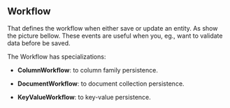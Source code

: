 ## Workflow

That defines the workflow when either save or update an entity. As show the picture bellow. These events are useful when you, eg., want to validate data before be saved.

The Workflow has specializations:

* **ColumnWorkflow**: to column family persistence.

* **DocumentWorkflow**: to document collection persistence.

* **KeyValueWorkflow**: to key-value persistence.
